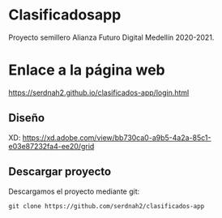 # Clasificadosapp

Proyecto semillero Alianza Futuro Digital Medellín 2020-2021.

# Enlace a la página web

https://serdnah2.github.io/clasificados-app/login.html

## Diseño

XD: https://xd.adobe.com/view/bb730ca0-a9b5-4a2a-85c1-e03e87232fa4-ee20/grid

## Descargar proyecto

Descargamos el proyecto mediante git:

    git clone https://github.com/serdnah2/clasificados-app

